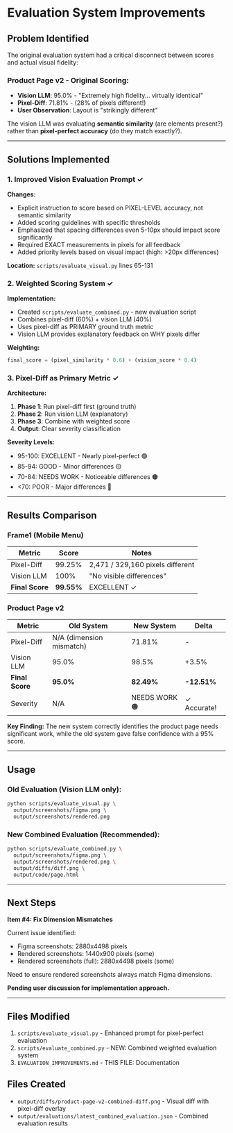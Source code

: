 # Evaluation System Improvements

## Problem Identified

The original evaluation system had a critical disconnect between scores and actual visual fidelity:

### Product Page v2 - Original Scoring:
- **Vision LLM**: 95.0% - "Extremely high fidelity... virtually identical"
- **Pixel-Diff**: 71.81% - (28% of pixels different!)
- **User Observation**: Layout is "strikingly different"

The vision LLM was evaluating **semantic similarity** (are elements present?) rather than **pixel-perfect accuracy** (do they match exactly?).

---

## Solutions Implemented

### 1. Improved Vision Evaluation Prompt ✓

**Changes:**
- Explicit instruction to score based on PIXEL-LEVEL accuracy, not semantic similarity
- Added scoring guidelines with specific thresholds
- Emphasized that spacing differences even 5-10px should impact score significantly
- Required EXACT measurements in pixels for all feedback
- Added priority levels based on visual impact (high: >20px differences)

**Location:** `scripts/evaluate_visual.py` lines 65-131

### 2. Weighted Scoring System ✓

**Implementation:**
- Created `scripts/evaluate_combined.py` - new evaluation script
- Combines pixel-diff (60%) + vision LLM (40%)
- Uses pixel-diff as PRIMARY ground truth metric
- Vision LLM provides explanatory feedback on WHY pixels differ

**Weighting:**
```python
final_score = (pixel_similarity * 0.6) + (vision_score * 0.4)
```

### 3. Pixel-Diff as Primary Metric ✓

**Architecture:**
1. **Phase 1**: Run pixel-diff first (ground truth)
2. **Phase 2**: Run vision LLM (explanatory)
3. **Phase 3**: Combine with weighted score
4. **Output**: Clear severity classification

**Severity Levels:**
- 95-100: EXCELLENT - Nearly pixel-perfect 🟢
- 85-94: GOOD - Minor differences 🟡
- 70-84: NEEDS WORK - Noticeable differences 🟠
- <70: POOR - Major differences 🔴

---

## Results Comparison

### Frame1 (Mobile Menu)
| Metric | Score | Notes |
|--------|-------|-------|
| Pixel-Diff | 99.25% | 2,471 / 329,160 pixels different |
| Vision LLM | 100% | "No visible differences" |
| **Final Score** | **99.55%** | EXCELLENT ✓ |

### Product Page v2
| Metric | Old System | New System | Delta |
|--------|-----------|------------|-------|
| Pixel-Diff | N/A (dimension mismatch) | 71.81% | - |
| Vision LLM | 95.0% | 98.5% | +3.5% |
| **Final Score** | **95.0%** | **82.49%** | **-12.51%** |
| Severity | N/A | NEEDS WORK 🟠 | ✓ Accurate! |

**Key Finding:** The new system correctly identifies the product page needs significant work, while the old system gave false confidence with a 95% score.

---

## Usage

### Old Evaluation (Vision LLM only):
```bash
python scripts/evaluate_visual.py \
  output/screenshots/figma.png \
  output/screenshots/rendered.png
```

### New Combined Evaluation (Recommended):
```bash
python scripts/evaluate_combined.py \
  output/screenshots/figma.png \
  output/screenshots/rendered.png \
  output/diffs/diff.png \
  output/code/page.html
```

---

## Next Steps

**Item #4: Fix Dimension Mismatches**

Current issue identified:
- Figma screenshots: 2880x4498 pixels
- Rendered screenshots: 1440x900 pixels (some)
- Rendered screenshots (full): 2880x4498 pixels (some)

Need to ensure rendered screenshots always match Figma dimensions.

**Pending user discussion for implementation approach.**

---

## Files Modified

1. `scripts/evaluate_visual.py` - Enhanced prompt for pixel-perfect evaluation
2. `scripts/evaluate_combined.py` - NEW: Combined weighted evaluation system
3. `EVALUATION_IMPROVEMENTS.md` - THIS FILE: Documentation

## Files Created

- `output/diffs/product-page-v2-combined-diff.png` - Visual diff with pixel-diff overlay
- `output/evaluations/latest_combined_evaluation.json` - Combined evaluation results
